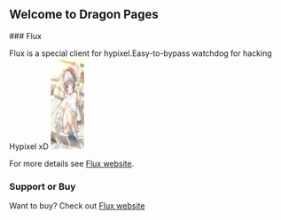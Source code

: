 ## Welcome to Dragon Pages
<link rel="shortcut icon" href="favicon.ico" type="image/favicon.ico">
### Flux

Flux is a special client for hypixel.Easy-to-bypass watchdog for hacking Hypixel xD
<img src="正太se.jpg" width="60" height="165" /> 

For more details see [Flux website](https://flux.today).


### Support or Buy

Want to buy? Check out [Flux website](https://flux.today)  
